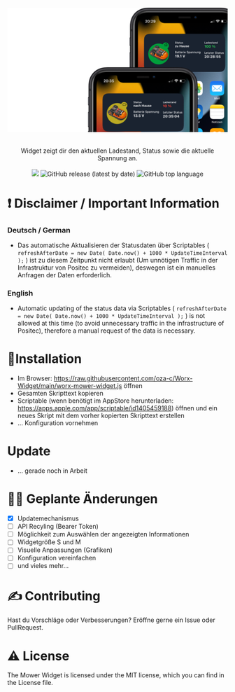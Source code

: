 ![Mower Widget](/images/banner.png)

<div align='center'>
</a>
</div>
<br />
<div align='center'>
Widget zeigt dir den aktuellen Ladestand, Status sowie die aktuelle Spannung an.
</br>
<br>
  <img src='https://img.shields.io/github/license/oza-c/Worx-Widget'>
 <img alt="GitHub release (latest by date)" src="https://img.shields.io/github/v/release/oza-c/Worx-widget">
 <img alt="GitHub top language" src="https://img.shields.io/github/languages/top/oza-c/Worx-Widget">
  <br>
</div>



# ❗️ Disclaimer / Important Information
### Deutsch / German
- Das automatische Aktualisieren der Statusdaten über Scriptables ( `refreshAfterDate = new Date(
    Date.now() + 1000 * UpdateTimeInterval
  );` ) ist zu diesem Zeitpunkt nicht erlaubt (Um unnötigen Traffic in der Infrastruktur von Positec zu vermeiden), deswegen ist ein manuelles Anfragen der Daten erforderlich.

### English
- Automatic updating of the status data via Scriptables ( `refreshAfterDate = new Date(
    Date.now() + 1000 * UpdateTimeInterval
  );` ) is not allowed at this time (to avoid unnecessary traffic in the infrastructure of Positec), therefore a manual request of the data is necessary.



# 🌟Installation

- Im Browser: https://raw.githubusercontent.com/oza-c/Worx-Widget/main/worx-mower-widget.js öffnen
- Gesamten Skripttext kopieren
- Scriptable (wenn benötigt im AppStore herunterladen: https://apps.apple.com/app/scriptable/id1405459188) öffnen und ein neues Skript mit dem vorher kopierten Skripttext erstellen
- ... Konfiguration vornehmen

# Update

- ... gerade noch in Arbeit

# 👨‍💻 Geplante Änderungen

- [x] Updatemechanismus
- [ ] API Recyling (Bearer Token)
- [ ] Möglichkeit zum Auswählen der angezeigten Informationen
- [ ] Widgetgröße S und M
- [ ] Visuelle Anpassungen (Grafiken)
- [ ] Konfiguration vereinfachen
- [ ] und vieles mehr...

# ✍️ Contributing

Hast du Vorschläge oder Verbesserungen? Eröffne gerne ein Issue oder PullRequest.

# ⚠️ License

The Mower Widget is licensed under the MIT license, which you can find in the License file.

<br />
